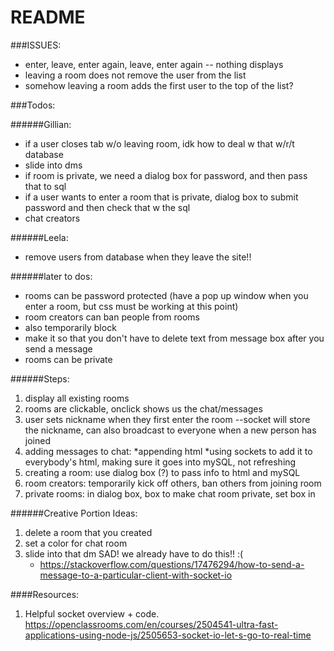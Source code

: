# README #


###ISSUES:
- enter, leave, enter again, leave, enter again -- nothing displays
- leaving a room does not remove the user from the list
- somehow leaving a room adds the first user to the top of the list?

###Todos:

######Gillian:
- if a user closes tab w/o leaving room, idk how to deal w that w/r/t database
- slide into dms
- if room is private, we need a dialog box for password, and then pass that to sql
- if a user wants to enter a room that is private, dialog box to submit password and then check that w the sql
- chat creators 

######Leela:
- remove users from database when they leave the site!!

######later to dos:
- rooms can be password protected (have a pop up window when you enter a room, but css must be working at this point)
- room creators can ban people from rooms
- also temporarily block
- make it so that you don't have to delete text from message box after you send a message
- rooms can be private

######Steps:
1. display all existing rooms
2. rooms are clickable, onclick shows us the chat/messages
3. user sets nickname when they first enter the room --socket will store the nickname, can also broadcast to everyone when a new person has joined
4. adding messages to chat:
    *appending html
    *using sockets to add it to everybody's html, making sure it goes into mySQL, not refreshing
5. creating a room: use dialog box (?) to pass info to html and mySQL
6. room creators: temporarily kick off others, ban others from joining room
7. private rooms: in dialog box, box to make chat room private, set box in

######Creative Portion Ideas:
1. delete a room that you created
2. set a color for chat room
3. slide into that dm SAD! we already have to do this!! :( 
    * https://stackoverflow.com/questions/17476294/how-to-send-a-message-to-a-particular-client-with-socket-io 

####Resources:
  1. Helpful socket overview + code. https://openclassrooms.com/en/courses/2504541-ultra-fast-applications-using-node-js/2505653-socket-io-let-s-go-to-real-time 

  


